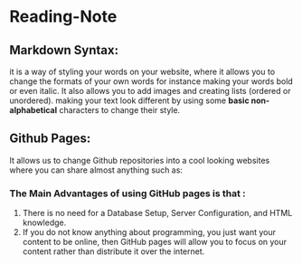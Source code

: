 # Reading-Note

## Markdown Syntax:
it is a way of styling your words on your website, where it allows you to change the formats of your own words for instance making your words bold or even italic.
It also allows you to add images and creating lists (ordered or unordered). making your text look different by using some **basic non-alphabetical** characters to change their style.

## Github Pages: 
It allows us to change Github repositories into a cool looking websites where you can share almost anything such as:

### The Main Advantages of using GitHub pages is that :
1. There is no need for a Database Setup, Server Configuration, and HTML knowledge.
2. If you do not know anything about programming, you just want your content to be online, then GitHub pages will allow you to focus on your content rather than distribute it over the internet.
